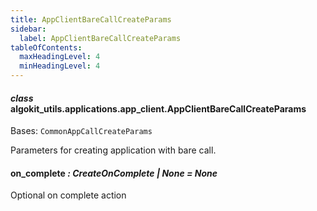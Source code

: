 ```yaml
---
title: AppClientBareCallCreateParams
sidebar:
  label: AppClientBareCallCreateParams
tableOfContents:
  maxHeadingLevel: 4
  minHeadingLevel: 4
---
```


#### _class_ algokit_utils.applications.app_client.AppClientBareCallCreateParams

Bases: `CommonAppCallCreateParams`

Parameters for creating application with bare call.

#### on_complete _: CreateOnComplete | None_ _= None_

Optional on complete action
